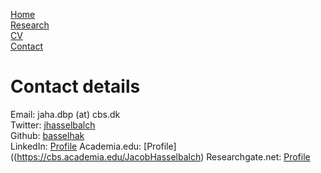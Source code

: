 [Home](https://basselhak.github.io/)  
[Research](https://basselhak.github.io/research)  
[CV](https://basselhak.github.io/cv)  
[Contact](https://basselhak.github.io/contact)  

# Contact details

Email: jaha.dbp (at) cbs.dk  
Twitter: [jhasselbalch](https://twitter.com/jhasselbalch)  
Github: [basselhak](https://github.com/basselhak)  
LinkedIn: [Profile](https://www.linkedin.com/in/jhasselbalch/)
Academia.edu: [Profile]((https://cbs.academia.edu/JacobHasselbalch)
Researchgate.net: [Profile](https://www.researchgate.net/profile/Jacob_Hasselbalch)
